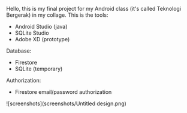Hello, this is my final project for my Android class (it's called Teknologi Bergerak) in my collage.
This is the tools:
- Android Studio (java)
- SQLite Studio
- Adobe XD (prototype)

Database:
- Firestore
- SQLite (temporary)

Authorization:
- Firestore email/password authorization

![screenshots](screenshots/Untitled design.png)
